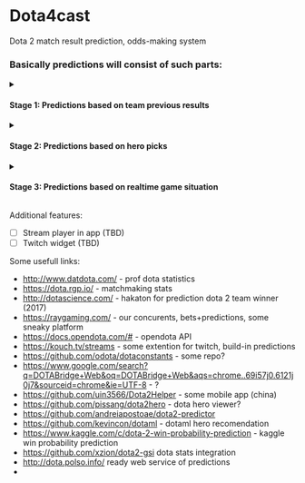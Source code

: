 # Dota4cast
Dota 2 match result prediction, odds-making system 

<h3> Basically predictions will consist of such parts: </h3>

<details>
  <summary><h4>Stage 1: Predictions based on team previous results </h4></summary>
 <br>
  
- [ ]  Neural network trained on statistic in team professional performance. (Done v0.1)
  
Additional features:

- [ ] Track each player separately, might be useful if roster changes, etc (TBD) 

- [ ] Track 3rd party predictions from the channels, groups, noticeable analytics, compile them in one and compare with ours (TBD)  
</details>

<details>
  <summary><h4>Stage 2: Predictions based on hero picks  </h4></summary>
  <br>
Example (TBD):

![game1-draft](https://user-images.githubusercontent.com/26335004/60399040-b5782f00-9b67-11e9-9649-0ffb607b55a6.png)

- [ ] Add here pick suggestion(TBD) 
</details>

<details>
  <summary><h4>Stage 3: Predictions based on realtime game situation  </h4></summary>
  <br>
In-game live prediction, base on the situation, networth, heroes,... (TBD)
</details>

Additional features:
- [ ] Stream player in app (TBD)
- [ ] Twitch widget (TBD)

Some usefull links:
- http://www.datdota.com/  - prof dota statistics 
- https://dota.rgp.io/ - matchmaking stats
- http://dotascience.com/  - hakaton for prediction dota 2 team winner (2017)
- https://raygaming.com/   - our concurents, bets+predictions, some sneaky platform
- https://docs.opendota.com/# - opendota API
- https://kouch.tv/streams  - some extention for twitch, build-in predictions
- https://github.com/odota/dotaconstants - some repo?
- https://www.google.com/search?q=DOTABridge+Web&oq=DOTABridge+Web&aqs=chrome..69i57j0.6121j0j7&sourceid=chrome&ie=UTF-8 - ?
- https://github.com/uin3566/Dota2Helper - some mobile app (china)
- https://github.com/pissang/dota2hero - dota hero viewer? 
- https://github.com/andreiapostoae/dota2-predictor 
- https://github.com/kevincon/dotaml - dotaml hero recomendation 
- https://www.kaggle.com/c/dota-2-win-probability-prediction - kaggle win probability prediction
- https://github.com/xzion/dota2-gsi dota stats integration
- http://dota.polso.info/ ready web service of predictions 
- 
